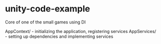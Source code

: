# unity-code-example
Core of one of the small games using DI

AppContext/ - initializing the application, registering services
AppServices/ - setting up dependencies and implementing services
